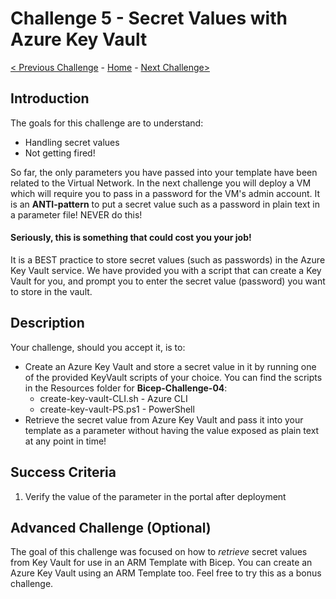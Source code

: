 # Challenge 5 - Secret Values with Azure Key Vault

[< Previous Challenge](./Bicep-Challenge-04.md) - [Home](../README.md) - [Next Challenge>](./Bicep-Challenge-06.md)

## Introduction

The goals for this challenge are to understand:
- Handling secret values
- Not getting fired!

So far, the only parameters you have passed into your template have been related to the Virtual Network. In the next challenge you will deploy a VM which will require you to pass in a password for the VM's admin account.  It is an **ANTI-pattern** to put a secret value such as a password in plain text in a parameter file! NEVER do this!

#### **Seriously, this is something that could cost you your job!**

It is a BEST practice to store secret values (such as passwords) in the Azure Key Vault service. We have provided you with a script that can create a Key Vault for you, and prompt you to enter the secret value (password) you want to store in the vault.

## Description

Your challenge, should you accept it, is to:
+ Create an Azure Key Vault and store a secret value in it by running one of the provided KeyVault scripts of your choice. You can find the scripts in the Resources folder for **Bicep-Challenge-04**:
    - create-key-vault-CLI.sh - Azure CLI
    - create-key-vault-PS.ps1 - PowerShell
+ Retrieve the secret value from Azure Key Vault and pass it into your template as a parameter without having the value exposed as plain text at any point in time!

## Success Criteria

1. Verify the value of the parameter in the portal after deployment

## Advanced Challenge (Optional)

The goal of this challenge was focused on how to _retrieve_ secret values from Key Vault for use in an ARM Template with Bicep. You can create an Azure Key Vault using an ARM Template too.  Feel free to try this as a bonus challenge.
